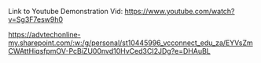 Link to Youtube Demonstration Vid:
https://www.youtube.com/watch?v=Sg3F7esw9h0

https://advtechonline-my.sharepoint.com/:w:/g/personal/st10445996_vcconnect_edu_za/EYVsZmCWAttHiqsfpmOV-PcBiZU00nvd10HvCed3CI2JDg?e=DHAuBL
